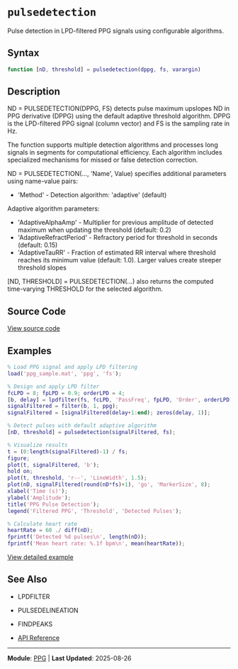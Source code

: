# `pulsedetection`

Pulse detection in LPD-filtered PPG signals using configurable algorithms.

## Syntax

```matlab
function [nD, threshold] = pulsedetection(dppg, fs, varargin)
```

## Description

ND = PULSEDETECTION(DPPG, FS) detects pulse maximum upslopes ND in PPG derivative (DPPG) using the default adaptive threshold algorithm. DPPG is the LPD-filtered PPG signal (column vector) and FS is the sampling rate in Hz.

The function supports multiple detection algorithms and processes long signals in segments for computational efficiency. Each algorithm includes specialized mechanisms for missed or false detection correction.

ND = PULSEDETECTION(..., 'Name', Value) specifies additional parameters
using name-value pairs:
- 'Method'        - Detection algorithm: 'adaptive' (default)

Adaptive algorithm parameters:
- 'AdaptiveAlphaAmp'      - Multiplier for previous amplitude of detected maximum
when updating the threshold (default: 0.2)
- 'AdaptiveRefractPeriod' - Refractory period for threshold in seconds
(default: 0.15)
- 'AdaptiveTauRR'         - Fraction of estimated RR interval where threshold reaches
its minimum value (default: 1.0). Larger values create
steeper threshold slopes

[ND, THRESHOLD] = PULSEDETECTION(...) also returns the computed time-varying THRESHOLD for the selected algorithm.

## Source Code

[View source code](https://github.com/BSICoS/biosigmat/tree/main/src/ppg/pulsedetection.m)

## Examples

```matlab
% Load PPG signal and apply LPD filtering
load('ppg_sample.mat', 'ppg', 'fs');

% Design and apply LPD filter
fcLPD = 8; fpLPD = 0.9; orderLPD = 4;
[b, delay] = lpdfilter(fs, fcLPD, 'PassFreq', fpLPD, 'Order', orderLPD);
signalFiltered = filter(b, 1, ppg);
signalFiltered = [signalFiltered(delay+1:end); zeros(delay, 1)];

% Detect pulses with default adaptive algorithm
[nD, threshold] = pulsedetection(signalFiltered, fs);

% Visualize results
t = (0:length(signalFiltered)-1) / fs;
figure;
plot(t, signalFiltered, 'b');
hold on;
plot(t, threshold, 'r--', 'LineWidth', 1.5);
plot(nD, signalFiltered(round(nD*fs)+1), 'go', 'MarkerSize', 8);
xlabel('Time (s)');
ylabel('Amplitude');
title('PPG Pulse Detection');
legend('Filtered PPG', 'Threshold', 'Detected Pulses');

% Calculate heart rate
heartRate = 60 ./ diff(nD);
fprintf('Detected %d pulses\n', length(nD));
fprintf('Mean heart rate: %.1f bpm\n', mean(heartRate));
```

[View detailed example](https://github.com/BSICoS/biosigmat/tree/main/examples/ppg/pulsedetectionExample.m)

## See Also

- LPDFILTER
- PULSEDELINEATION
- FINDPEAKS

- [API Reference](../index.md)

---

**Module**: [PPG](index.md) | **Last Updated**: 2025-08-26
